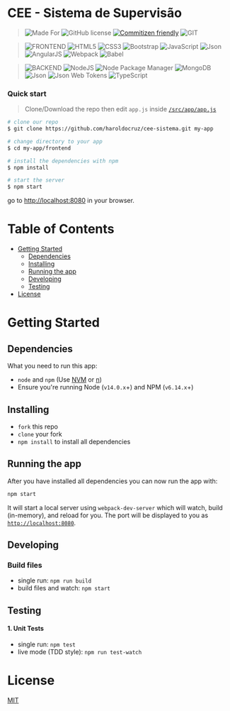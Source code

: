 
# CEE - Sistema de Supervisão


>![Made For](https://img.shields.io/badge/MADE%20FOR-MSOM%2EINFO-blue.svg?style=for-the-badge)
![GitHub license](https://img.shields.io/github/license/haroldocruz/cee-sistema?style=for-the-badge)
[![Commitizen friendly](https://img.shields.io/badge/commitizen-friendly-brightgreen.svg?style=for-the-badge)](http://commitizen.github.io/cz-cli/)
![GIT](https://img.shields.io/badge/Main%20CVS-GIT-blue.svg?style=for-the-badge&logo=GIT&color=F05032&logoColor=fff)

>![FRONTEND](https://img.shields.io/badge/-FRONTEND-blue.svg?style=for-the-badge&color=333)
![HTML5](https://img.shields.io/badge/-HTML5-blue.svg?style=for-the-badge&logo=HTML5&color=E34F26&logoColor=fff)
![CSS3](https://img.shields.io/badge/-CSS3-blue.svg?style=for-the-badge&logo=CSS3&color=2195F1&logoColor=fff)
![Bootstrap](https://img.shields.io/badge/-Bootstrap-blue.svg?style=for-the-badge&logo=Bootstrap&color=563D7C&logoColor=fff)
![JavaScript](https://img.shields.io/badge/-JavaScript-blue.svg?style=for-the-badge&logo=JavaScript&color=F7DF1E&logoColor=fff)
![Json](https://img.shields.io/badge/-Json-blue.svg?style=for-the-badge&logo=Json&color=000&logoColor=fff)
![AngularJS](https://img.shields.io/badge/-AngularJS-blue.svg?style=for-the-badge&logo=AngularJS&color=E23237&logoColor=fff)
![Webpack](https://img.shields.io/badge/-Webpack-blue.svg?style=for-the-badge&logo=Webpack&color=8DD6F9&logoColor=fff)
![Babel](https://img.shields.io/badge/-Babel-blue.svg?style=for-the-badge&logo=Babel&color=F9DC3E&logoColor=fff)

>![BACKEND](https://img.shields.io/badge/-BACKEND-blue.svg?style=for-the-badge&color=333)
![NodeJS](https://img.shields.io/badge/-NodeJS-blue.svg?style=for-the-badge&logo=Node.JS&color=8CC03D&logoColor=fff)
>![Node Package Manager](https://img.shields.io/badge/-NPM-blue.svg?style=for-the-badge&logo=NPM&color=CB3837&logoColor=fff)
![MongoDB](https://img.shields.io/badge/-MongoDB-blue.svg?style=for-the-badge&logo=MongoDB&color=579335&logoColor=fff)
![Json](https://img.shields.io/badge/-Json-blue.svg?style=for-the-badge&logo=Json&color=000&logoColor=fff)
![Json Web Tokens](https://img.shields.io/badge/-JWT-blue.svg?style=for-the-badge&logo=Json%20Web%20Tokens&color=000&logoColor=fff)
![TypeScript](https://img.shields.io/badge/-TypeScript-blue.svg?style=for-the-badge&logo=TypeScript&color=007ACC&logoColor=fff)

### Quick start

> Clone/Download the repo then edit `app.js` inside [`/src/app/app.js`](/src/app/app.js)

```bash
# clone our repo
$ git clone https://github.com/haroldocruz/cee-sistema.git my-app

# change directory to your app
$ cd my-app/frontend

# install the dependencies with npm
$ npm install

# start the server
$ npm start
```

go to [http://localhost:8080](http://localhost:8080) in your browser.

# Table of Contents

* [Getting Started](#getting-started)
    * [Dependencies](#dependencies)
    * [Installing](#installing)
    * [Running the app](#running-the-app)
    * [Developing](#developing)
    * [Testing](#testing)
* [License](#license)

# Getting Started

## Dependencies

What you need to run this app:
* `node` and `npm` (Use [NVM](https://github.com/creationix/nvm) or [n](https://github.com/tj/n))
* Ensure you're running Node (`v14.0.x`+) and NPM (`v6.14.x`+)

## Installing

* `fork` this repo
* `clone` your fork
* `npm install` to install all dependencies

## Running the app

After you have installed all dependencies you can now run the app with:
```bash
npm start
```

It will start a local server using `webpack-dev-server` which will watch, build (in-memory), and reload for you. The port will be displayed to you as [`http://localhost:8080`](http://localhost:8080).

## Developing

### Build files

* single run: `npm run build`
* build files and watch: `npm start`

## Testing

#### 1. Unit Tests

* single run: `npm test`
* live mode (TDD style): `npm run test-watch`

# License

[MIT](/LICENSE)
